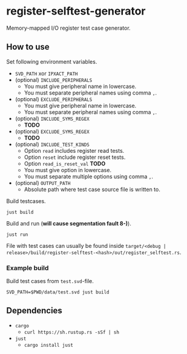 # register-selftest-generator

Memory-mapped I/O register test case generator.

## How to use

Set following environment variables.

- `SVD_PATH` xor `IPXACT_PATH`
- (optional) `INCLUDE_PERIPHERALS`
    - You must give peripheral name in lowercase.
    - You must separate peripheral names using comma `,`.
- (optional) `EXCLUDE_PERIPHERALS`
    - You must give peripheral name in lowercase.
    - You must separate peripheral names using comma `,`.
- (optional) `INCLUDE_SYMS_REGEX`
    - **TODO**
- (optional) `EXCLUDE_SYMS_REGEX`
    - **TODO**
- (optional) `INCLUDE_TEST_KINDS`
    - Option `read` includes register read tests.
    - Option `reset` include register reset tests.
    - Option `read_is_reset_val` **TODO**
    - You must give option in lowercase.
    - You must separate multiple options using comma `,`.
- (optional) `OUTPUT_PATH`
    - Absolute path where test case source file is written to.

Build testcases.

`just build`

Build and run (**will cause segmentation fault 8-)**).

`just run`

File with test cases can usually be found inside `target/<debug | release>/build/register-selftest-<hash>/out/register_selftest.rs`.

### Example build

Build test cases from `test.svd`-file.

`SVD_PATH=$PWD/data/test.svd just build`

## Dependencies

- `cargo`
    - `curl https://sh.rustup.rs -sSf | sh`
- `just`
    - `cargo install just`
